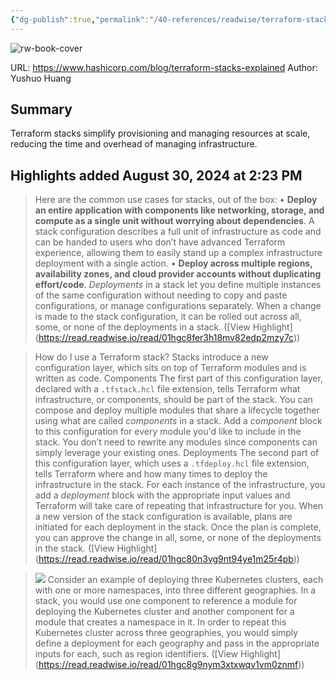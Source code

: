 ```yaml
---
{"dg-publish":true,"permalink":"/40-references/readwise/terraform-stacks-explained/","tags":["rw/articles"]}
---
```


![rw-book-cover](https://www.datocms-assets.com/2885/1696883278-generic-multi-deployment-environment-example-1.png)
  
URL: https://www.hashicorp.com/blog/terraform-stacks-explained
Author: Yushuo Huang

## Summary

Terraform stacks simplify provisioning and managing resources at scale, reducing the time and overhead of managing infrastructure.

## Highlights added August 30, 2024 at 2:23 PM
>Here are the common use cases for stacks, out of the box:
>• **Deploy an entire application with components like networking, storage, and compute as a single unit without worrying about dependencies**. A stack configuration describes a full unit of infrastructure as code and can be handed to users who don’t have advanced Terraform experience, allowing them to easily stand up a complex infrastructure deployment with a single action.
>• **Deploy across multiple regions, availability zones, and cloud provider accounts without duplicating effort/code**. *Deployments* in a stack let you define multiple instances of the same configuration without needing to copy and paste configurations, or manage configurations separately. When a change is made to the stack configuration, it can be rolled out across all, some, or none of the deployments in a stack. ([View Highlight] (https://read.readwise.io/read/01hgc8fer3h18mv82edp2mzy7c))


>How do I use a Terraform stack?
>Stacks introduce a new configuration layer, which sits on top of Terraform modules and is written as code.
>Components
>The first part of this configuration layer, declared with a `.tfstack.hcl` file extension, tells Terraform what infrastructure, or components, should be part of the stack. You can compose and deploy multiple modules that share a lifecycle together using what are called *components* in a stack. Add a *component* block to this configuration for every module you'd like to include in the stack. You don’t need to rewrite any modules since components can simply leverage your existing ones.
>Deployments
>The second part of this configuration layer, which uses a `.tfdeploy.hcl` file extension, tells Terraform where and how many times to deploy the infrastructure in the stack. For each instance of the infrastructure, you add a *deployment* block with the appropriate input values and Terraform will take care of repeating that infrastructure for you. When a new version of the stack configuration is available, plans are initiated for each deployment in the stack. Once the plan is complete, you can approve the change in all, some, or none of the deployments in the stack. ([View Highlight] (https://read.readwise.io/read/01hgc80n3vg9nt94ye1m25r4pb))


>![](https://www.datocms-assets.com/2885/1700604740-tf-stacks-k8s-example.png)
>Consider an example of deploying three Kubernetes clusters, each with one or more namespaces, into three different geographies. In a stack, you would use one component to reference a module for deploying the Kubernetes cluster and another component for a module that creates a namespace in it. In order to repeat this Kubernetes cluster across three geographies, you would simply define a deployment for each geography and pass in the appropriate inputs for each, such as region identifiers. ([View Highlight] (https://read.readwise.io/read/01hgc8g9nym3xtxwqv1vm0znmf))


